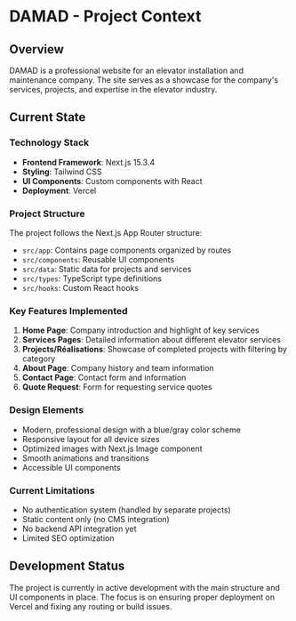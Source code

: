 # DAMAD - Project Context

## Overview
DAMAD is a professional website for an elevator installation and maintenance company. The site serves as a showcase for the company's services, projects, and expertise in the elevator industry.

## Current State

### Technology Stack
- **Frontend Framework**: Next.js 15.3.4
- **Styling**: Tailwind CSS
- **UI Components**: Custom components with React
- **Deployment**: Vercel

### Project Structure
The project follows the Next.js App Router structure:
- `src/app`: Contains page components organized by routes
- `src/components`: Reusable UI components
- `src/data`: Static data for projects and services
- `src/types`: TypeScript type definitions
- `src/hooks`: Custom React hooks

### Key Features Implemented
1. **Home Page**: Company introduction and highlight of key services
2. **Services Pages**: Detailed information about different elevator services
3. **Projects/Réalisations**: Showcase of completed projects with filtering by category
4. **About Page**: Company history and team information
5. **Contact Page**: Contact form and information
6. **Quote Request**: Form for requesting service quotes

### Design Elements
- Modern, professional design with a blue/gray color scheme
- Responsive layout for all device sizes
- Optimized images with Next.js Image component
- Smooth animations and transitions
- Accessible UI components

### Current Limitations
- No authentication system (handled by separate projects)
- Static content only (no CMS integration)
- No backend API integration yet
- Limited SEO optimization

## Development Status
The project is currently in active development with the main structure and UI components in place. The focus is on ensuring proper deployment on Vercel and fixing any routing or build issues.
